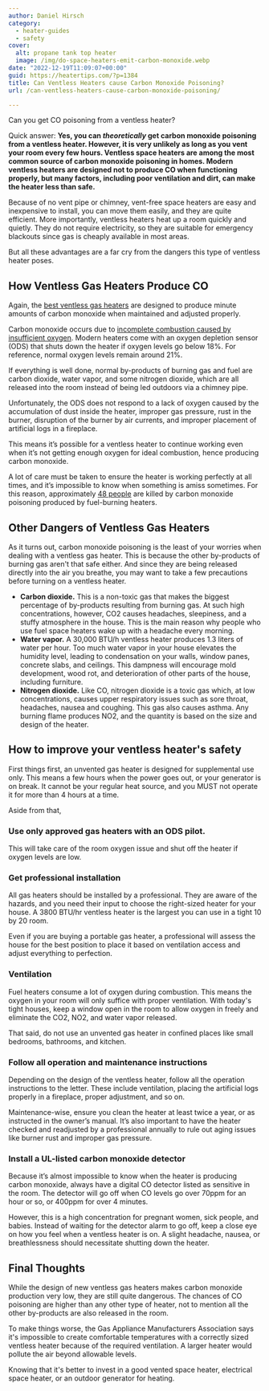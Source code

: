```yaml
---
author: Daniel Hirsch
category:
  - heater-guides
  - safety
cover:
  alt: propane tank top heater
  image: /img/do-space-heaters-emit-carbon-monoxide.webp
date: "2022-12-19T11:09:07+00:00"
guid: https://heatertips.com/?p=1384
title: Can Ventless Heaters cause Carbon Monoxide Poisoning?
url: /can-ventless-heaters-cause-carbon-monoxide-poisoning/

---
```

Can you get CO poisoning from a ventless heater?

Quick answer: **Yes, you can _theoretically_ get carbon monoxide poisoning from a ventless heater. However, it is very unlikely as long as you vent your room every few hours. Ventless space heaters are among the most common source of carbon monoxide poisoning in homes. Modern ventless heaters are designed not to produce CO when functioning properly, but many factors, including poor ventilation and dirt, can make the heater less than safe.**

Because of no vent pipe or chimney, vent-free space heaters are easy and inexpensive to install, you can move them easily, and they are quite efficient. More importantly, ventless heaters heat up a room quickly and quietly. They do not require electricity, so they are suitable for emergency blackouts since gas is cheaply available in most areas.

But all these advantages are a far cry from the dangers this type of ventless heater poses.

## How Ventless Gas Heaters Produce CO

Again, the [best ventless gas heaters](/best-ventless-propane-heaters/) are designed to produce minute amounts of carbon monoxide when maintained and adjusted properly.

Carbon monoxide occurs due to [incomplete combustion caused by insufficient oxygen](https://propane.com/safety/safety-articles/products-of-complete-and-incomplete-combustion/). Modern heaters come with an oxygen depletion sensor (ODS) that shuts down the heater if oxygen levels go below 18%. For reference, normal oxygen levels remain around 21%.

If everything is well done, normal by-products of burning gas and fuel are carbon dioxide, water vapor, and some nitrogen dioxide, which are all released into the room instead of being led outdoors via a chimney pipe.

Unfortunately, the ODS does not respond to a lack of oxygen caused by the accumulation of dust inside the heater, improper gas pressure, rust in the burner, disruption of the burner by air currents, and improper placement of artificial logs in a fireplace.

This means it’s possible for a ventless heater to continue working even when it’s not getting enough oxygen for ideal combustion, hence producing carbon monoxide.

A lot of care must be taken to ensure the heater is working perfectly at all times, and it’s impossible to know when something is amiss sometimes. For this reason, approximately [48 people](https://www.cpsc.gov/s3fs-public/Non-Fire-Carbon-Monoxide-Deaths-Associated-with-the-Use-of-Consumer-Products-2017-Annual-Estimates.pdf?sHaPhWib_IJzkCJMfCDLJMZnqD.vvuKY) are killed by carbon monoxide poisoning produced by fuel-burning heaters.

## Other Dangers of Ventless Gas Heaters

As it turns out, carbon monoxide poisoning is the least of your worries when dealing with a ventless gas heater. This is because the other by-products of burning gas aren't that safe either. And since they are being released directly into the air you breathe, you may want to take a few precautions before turning on a ventless heater.

- **Carbon dioxide.** This is a non-toxic gas that makes the biggest percentage of by-products resulting from burning gas. At such high concentrations, however, CO2 causes headaches, sleepiness, and a stuffy atmosphere in the house. This is the main reason why people who use fuel space heaters wake up with a headache every morning.
- **Water vapor.** A 30,000 BTU/h ventless heater produces 1.3 liters of water per hour. Too much water vapor in your house elevates the humidity level, leading to condensation on your walls, window panes, concrete slabs, and ceilings. This dampness will encourage mold development, wood rot, and deterioration of other parts of the house, including furniture.
- **Nitrogen dioxide.** Like CO, nitrogen dioxide is a toxic gas which, at low concentrations, causes upper respiratory issues such as sore throat, headaches, nausea and coughing. This gas also causes asthma. Any burning flame produces NO2, and the quantity is based on the size and design of the heater.

## How to improve your ventless heater's safety

First things first, an unvented gas heater is designed for supplemental use only. This means a few hours when the power goes out, or your generator is on break. It cannot be your regular heat source, and you MUST not operate it for more than 4 hours at a time.

Aside from that,

### Use only approved gas heaters with an ODS pilot.

This will take care of the room oxygen issue and shut off the heater if oxygen levels are low.

### Get professional installation

All gas heaters should be installed by a professional. They are aware of the hazards, and you need their input to choose the right-sized heater for your house. A 3800 BTU/hr ventless heater is the largest you can use in a tight 10 by 20 room.

Even if you are buying a portable gas heater, a professional will assess the house for the best position to place it based on ventilation access and adjust everything to perfection.

### Ventilation

Fuel heaters consume a lot of oxygen during combustion. This means the oxygen in your room will only suffice with proper ventilation. With today's tight houses, keep a window open in the room to allow oxygen in freely and eliminate the CO2, NO2, and water vapor released.

That said, do not use an unvented gas heater in confined places like small bedrooms, bathrooms, and kitchen.

### Follow all operation and maintenance instructions

Depending on the design of the ventless heater, follow all the operation instructions to the letter. These include ventilation, placing the artificial logs properly in a fireplace, proper adjustment, and so on.

Maintenance-wise, ensure you clean the heater at least twice a year, or as instructed in the owner’s manual. It’s also important to have the heater checked and readjusted by a professional annually to rule out aging issues like burner rust and improper gas pressure.

### Install a UL-listed carbon monoxide detector

Because it’s almost impossible to know when the heater is producing carbon monoxide, always have a digital CO detector listed as sensitive in the room. The detector will go off when CO levels go over 70ppm for an hour or so, or 400ppm for over 4 minutes.

However, this is a high concentration for pregnant women, sick people, and babies. Instead of waiting for the detector alarm to go off, keep a close eye on how you feel when a ventless heater is on. A slight headache, nausea, or breathlessness should necessitate shutting down the heater.

## Final Thoughts

While the design of new ventless gas heaters makes carbon monoxide production very low, they are still quite dangerous. The chances of CO poisoning are higher than any other type of heater, not to mention all the other by-products are also released in the room.

To make things worse, the Gas Appliance Manufacturers Association says it's impossible to create comfortable temperatures with a correctly sized ventless heater because of the required ventilation. A larger heater would pollute the air beyond allowable levels.

Knowing that it's better to invest in a good vented space heater, electrical space heater, or an outdoor generator for heating.
